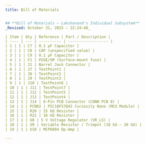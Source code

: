 ```yaml
---
title: Bill of Materials


## **Bill of Materials – Lakshanand's Individual Subsystem**  
_Revised: October 31, 2025 — 22:24:48_

| Item | Qty | Reference | Part / Description |
| ---- | --- | ---------- | ------------------ |
| 1 | 1 | C7 | 0.1 µF Capacitor |
| 2 | 1 | C8 | CAP (unspecified value) |
| 3 | 1 | C9 | 0.1 µF Capacitor |
| 4 | 1 | F1 | FUSE/SM (Surface-mount fuse) |
| 5 | 1 | J1 | Barrel Jack Connector |
| 6 | 1 | J7 | TestPoint1 |
| 7 | 1 | J8 | TestPoint2 |
| 8 | 1 | J9 | TestPoint3 |
| 9 | 1 | J10 | TestPoint6 |
| 10 | 1 | J11 | TestPoint7 |
| 11 | 1 | J12 | TestPoint5 |
| 12 | 1 | J13 | TestPoint4 |
| 13 | 1 | J14 | 8-Pin PCB Connector (CONN PCB 8) |
| 14 | 1 | PCND2 | PIC18F57Q43 Curiosity Nano (MCU Module) |
| 15 | 1 | R20 | 15 kΩ Resistor |
| 16 | 1 | R21 | 16 kΩ Resistor |
| 17 | 1 | U8 | 5 V Voltage Regulator (VR_LS) |
| 18 | 1 | U9 | Variable Resistor / Trimpot (10 kΩ – 20 kΩ) |
| 19 | 1 | U10 | MCP6004 Op-Amp |

---
```

